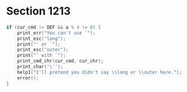 # Section 1213

```c << Discard the prefixes \long and \outer if they are irrelevant >>=
if (cur_cmd != DEF && a % 4 != 0) {
    print_err("You can't use `");
    print_esc("long");
    print("' or `");
    print_esc("outer");
    print("' with `");
    print_cmd_chr(cur_cmd, cur_chr);
    print_char('\'');
    help1("I'll pretend you didn't say \\long or \\outer here.");
    error();
}
```
